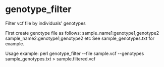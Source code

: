genotype_filter
===============
Filter vcf file by individuals' genotypes

First create genotype file as follows:
sample_name1:genotype1,genotype2
sample_name2:genotype1,genotype2
etc
See sample_genotypes.txt for example.

Usage example:
perl genotype_filter --file sample.vcf  --genotypes sample_genotypes.txt > sample.filtered.vcf

